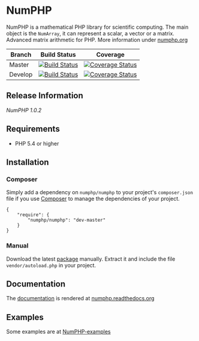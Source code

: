 # NumPHP

NumPHP is a mathematical PHP library for scientific computing. The main object is the `NumArray`, it can represent a scalar, a vector
or a matrix. Advanced matrix arithmetic for PHP. More information under [numphp.org](http://numphp.org/)

Branch | Build Status | Coverage
--- | --- | ---
Master | [![Build Status](https://img.shields.io/travis/NumPHP/NumPHP/master.svg?style=flat-square)](https://travis-ci.org/NumPHP/NumPHP) | [![Coverage Status](https://img.shields.io/coveralls/NumPHP/NumPHP/master.svg?style=flat-square)](https://coveralls.io/r/NumPHP/NumPHP?branch=master)
Develop | [![Build Status](https://img.shields.io/travis/NumPHP/NumPHP/develop.svg?style=flat-square)](https://travis-ci.org/NumPHP/NumPHP) | [![Coverage Status](https://img.shields.io/coveralls/NumPHP/NumPHP/develop.svg?style=flat-square)](https://coveralls.io/r/NumPHP/NumPHP?branch=develop)

## Release Information

*NumPHP 1.0.2*

## Requirements

- PHP 5.4 or higher

## Installation

### Composer

Simply add a dependency on `numphp/numphp` to your project's `composer.json` file if you use [Composer](http://getcomposer.org/) to manage the dependencies of your project.

    {
        "require": {
            "numphp/numphp": "dev-master"
        }
    }
    
### Manual

Download the latest [package](https://github.com/NumPHP/NumPHP/releases) manually. Extract it and include the file `vendor/autoload.php` in your project.

## Documentation

The [documentation](https://github.com/NumPHP/NumPHP-docs) is rendered at [numphp.readthedocs.org](http://numphp.readthedocs.org)

## Examples

Some examples are at [NumPHP-examples](https://github.com/NumPHP/NumPHP-examples)
